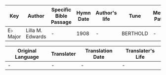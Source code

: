 Key | Author   | Specific Bible Passage     |Hymn Date |Author's life |Tune |Metrical Pattern   |Composer/Source
-- | --------- | ---------------------------|----------|--------------|-----|-------------------|-------------  
E♭ Major |Lilla M. Edwards |- |1908 |- |BERTHOLD |- |Berthold Tours

Original Language | Translater | Translation Date   | Translater's Life  
----------------- | --------- | --------------------|-------------     
\- |- |- |-
